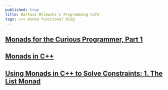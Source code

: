 ```yaml
---
published: true
title: Bartosz Milewski's Programming Cafe
tags: c++ monad functional blog
---
```

## [Monads for the Curious Programmer, Part 1](https://bartoszmilewski.com/2011/01/09/monads-for-the-curious-programmer-part-1/)

## [Monads in C++](https://bartoszmilewski.com/2011/07/11/monads-in-c/)

## [Using Monads in C++ to Solve Constraints: 1. The List Monad](https://bartoszmilewski.com/2015/05/11/using-monads-in-c-to-solve-constraints-1-the-list-monad/)

